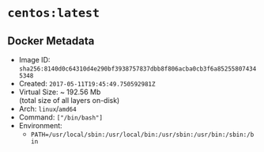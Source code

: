 # `centos:latest`

## Docker Metadata

- Image ID: `sha256:8140d0c64310d4e290bf3938757837dbb8f806acba0cb3f6a852558074345348`
- Created: `2017-05-11T19:45:49.750592981Z`
- Virtual Size: ~ 192.56 Mb  
  (total size of all layers on-disk)
- Arch: `linux`/`amd64`
- Command: `["/bin/bash"]`
- Environment:
  - `PATH=/usr/local/sbin:/usr/local/bin:/usr/sbin:/usr/bin:/sbin:/bin`
